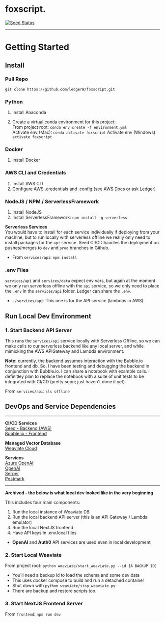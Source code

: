 # foxscript.  
[![Seed Status](https://api.seed.run/foxscript/foxscript/stages/prod/build_badge)](https://console.seed.run/foxscript/foxscript)

***  

# Getting Started  

## Install  
  

### Pull Repo  
`git clone https://github.com/ledgerW/foxscript.git`

### Python  
1. Install Anaconda  

2. Create a virtual conda environment for this project:  
From project root: `conda env create -f environment.yml`  
Activate env (Mac): `conda activate foxscript`
Activate env (Windows): `activate foxscript`

### Docker  
1. Install Docker  

### AWS CLI and Credentials  
1. Install AWS CLI  
2. Configure AWS .credentials and .config (see AWS Docs or ask Ledger)  

### NodeJS / NPM  / ServerlessFramework
1. Install NodeJS  
2. Install ServerlessFramework: `npm install -g serverless`

**Serverless Services**  
You would have to install for each service individually if deploying from your machine, but
to run locally with serverless offline we really only need to install packages for the `api` service.
Seed CI/CD handles the deployment on pushes/merges to `dev` and `prod` branches in Github.
  - From `services/api`: `npm install`  

### .env Files  
`services/api` and `services/data` expect env vars, but again at the moment we only run
serverless offline with the `api` service, so we only need to place the `.env` in the `services/api`
folder.  Ledger can share the `.env`.
- `./services/api`: This one is for the API service (lambdas in AWS)  
  

## Run Local Dev Environment  
### 1. Start Backend API Server
This runs the `services/api` service locally with Serverless Offline, so we
can make calls to our serverless backend like any local server, and while mimicking
the AWS APIGateway and Lambda environment.  

**Note:** currently, the backend assumes interaction with the Bubble.io frontend and db.
So, I have been testing and debugging the backend in conjunction with Bubble.io.  I can
share a notebook with example calls. I definitley plan to replace the notebook with a suite
of unit tests to be integrated with CI/CD (pretty soon; just haven't done it yet). 
  
From `services/api`: `sls offline`  



## DevOps and Service Dependencies
***  

**CI/CD Services**  
[Seed - Backend (AWS)](https://console.seed.run/foxscript/foxscript)  
[Bubble.io - Frontend](https://bubble.io/home/apps)  

**Managed Vector Database**  
[Weaviate Cloud](https://console.weaviate.cloud/dashboard)  

**Services**  
[Azure OpenAI](https://oai.azure.com/portal/49fa80b908e34bb0be87301438bb8fef/deployment?tenantid=2e635a9d-e281-40d5-ab79-68879819cbf7)  
[OpenAI](https://platform.openai.com/account/usage)  
[Serper](https://serper.dev/dashboard)  
[Postmark](https://account.postmarkapp.com/login)


***  

**Archived - the below is what local dev looked like in the very beginning**  

This includes four main components:
1. Run the local instance of Weaviate DB  
2. Run the local backend API server (this is an API Gateway / Lambda emulator)  
3. Run the local NextJS frontend  
4. Have API keys in .env.local files  
  - **OpenAI** and **Auth0** API services are used even in local development

### 2. Start Local Weaviate 
From project root: `python weaviate/start_weaviate.py --id [A BACKUP ID]`  
  - You'll need a backup id to load the schema and some dev data  
  - This uses docker compose to build and run a detached container  
  - Shut down with `python weaviate/stop_weaviate.py`  
  - There are backup and restore scripts too.  

### 3. Start NextJS Frontend Server  
From `frontend`: `npm run dev`  

 







